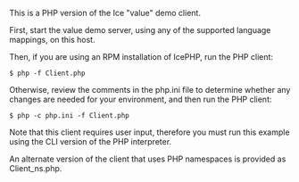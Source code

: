 This is a PHP version of the Ice "value" demo client.

First, start the value demo server, using any of the supported language
mappings, on this host.

Then, if you are using an RPM installation of IcePHP, run the PHP
client:
```
$ php -f Client.php
```
Otherwise, review the comments in the php.ini file to determine whether
any changes are needed for your environment, and then run the PHP
client:
```
$ php -c php.ini -f Client.php
```
Note that this client requires user input, therefore you must run this
example using the CLI version of the PHP interpreter.

An alternate version of the client that uses PHP namespaces is
provided as Client_ns.php.
